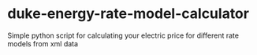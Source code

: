 # duke-energy-rate-model-calculator
Simple python script for calculating your electric price for different rate models from xml data
